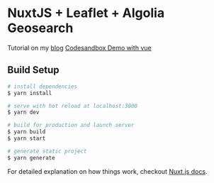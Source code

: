 # NuxtJS + Leaflet + Algolia Geosearch

Tutorial on my [blog](http://regenrek.com/posts/how-to-build-a-breakfast-restaurant-locator-with-nuxtjs-and-algolia-search/)
[Codesandbox Demo with vue](https://codesandbox.io/s/algolia-vue-instantsearch-v3-geosearch-updated-eqgwy)

## Build Setup

``` bash
# install dependencies
$ yarn install

# serve with hot reload at localhost:3000
$ yarn dev

# build for production and launch server
$ yarn build
$ yarn start

# generate static project
$ yarn generate
```

For detailed explanation on how things work, checkout [Nuxt.js docs](https://nuxtjs.org).
